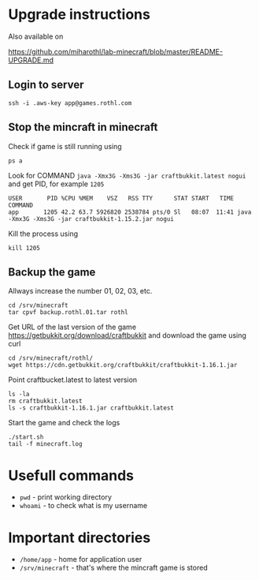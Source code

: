 # Upgrade instructions

Also available on

https://github.com/miharothl/lab-minecraft/blob/master/README-UPGRADE.md

## Login to server
```
ssh -i .aws-key app@games.rothl.com
```
## Stop the mincraft in minecraft

Check if game is still running using
```
ps a
```

Look for COMMAND `java -Xmx3G -Xms3G -jar craftbukkit.latest nogui` and get PID, for example `1205`
```
USER       PID %CPU %MEM    VSZ   RSS TTY      STAT START   TIME COMMAND
app       1205 42.2 63.7 5926820 2538784 pts/0 Sl   08:07  11:41 java -Xmx3G -Xms3G -jar craftbukkit-1.15.2.jar nogui
```

Kill the process using
```
kill 1205
```

## Backup the game
Allways increase the number 01, 02, 03, etc.
```
cd /srv/minecraft
tar cpvf backup.rothl.01.tar rothl
```
Get URL of the last version of the game https://getbukkit.org/download/craftbukkit and download the game using curl
```
cd /srv/minecraft/rothl/
wget https://cdn.getbukkit.org/craftbukkit/craftbukkit-1.16.1.jar
```
Point craftbucket.latest to latest version
```
ls -la
rm craftbukkit.latest
ls -s craftbukkit-1.16.1.jar craftbukkit.latest
```
Start the game and check the logs
```
./start.sh
tail -f minecraft.log
```

# Usefull commands

* `pwd` - print working directory
* `whoami` - to check what is my username


# Important directories

* `/home/app` - home for application user
* `/srv/minecraft` - that's where the mincraft game is stored



